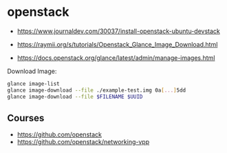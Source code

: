# openstack

* https://www.journaldev.com/30037/install-openstack-ubuntu-devstack

* https://raymii.org/s/tutorials/Openstack_Glance_Image_Download.html
* https://docs.openstack.org/glance/latest/admin/manage-images.html



Download Image:

```bash
glance image-list
glance image-download --file ./example-test.img 0a[...]5dd
glance image-download --file $FILENAME $UUID
```

## Courses

* https://github.com/openstack
* https://github.com/openstack/networking-vpp
